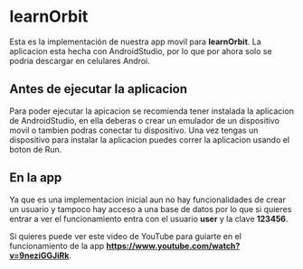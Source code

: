 # learnOrbit

Esta es la implementación de nuestra app movil para **learnOrbit**. La aplicacion esta hecha con AndroidStudio, por lo que por ahora solo se podria descargar en celulares Androi.

## Antes de ejecutar la aplicacion

Para poder ejecutar la apicacion se recomienda tener instalada la aplicacion de AndroidStudio, en ella deberas o crear un emulador de un dispositivo movil o tambien podras conectar tu dispositivo. Una vez tengas un dispositivo para instalar la aplicacion puedes correr la aplicacion usando el boton de Run.

## En la app

Ya que es una implementacion inicial aun no hay funcionalidades de crear un usuario y tampoco hay acceso a una base de datos por lo que si quieres entrar a ver el funcionamiento entra con el usuario **user** y la clave **123456**.

Si quieres puede ver este video de YouTube para guiarte en el funcionamiento de la app **https://www.youtube.com/watch?v=9neziGGJiRk**.
